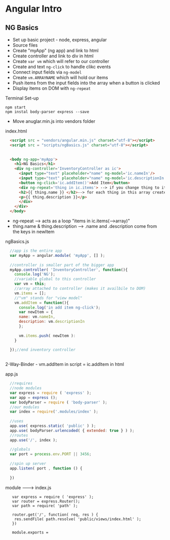 Angular Intro
===

NG Basics
---

  - Set up basic project - node, express, angular
  - Source files
  - Create "myApp" (ng app) and link to html
  - Create controller and link to div in html
  - Create ```var vm``` which will refer to our controller
  - Create and text ```ng-click``` to handle clikc events
  - Connect input fields via ```ng-model```
  - Create ```vm.ARRAYNAME``` which will hold our items
  - Push items from the input fields into the array when a button is clicked
  - Display items on DOM with ```ng-repeat```
  

Terminal Set-up
```
npm start
npm instal body-parser express --save  
```
  - Move anuglar.min.js into vendors folder
  
  index.html
  ```html
    <script src = "vendors/angular.min.js" charset="utf-8"></script>
    <script src = "scripts/ngBasics.js" charset="utf-8"></script>
    
    
    <body ng-app='myApp'>
      <h1>NG Basics</h1>
      <div ng-controller='InventoryController as ic'>
        <input type="text" placeholder="name" ng-model='ic.nameIn'/>
        <input type="text" placeholder="name" ng-model='ic.descriptionIn'/>
        <button ng-click='ic.addItem()'>Add Item</button>
        <div ng-repeat='thing in ic.items'> --> if you change thing to item you must change all subsequent "thing" to item
        <h2>{{ thing.name }} </h2>--> for each thing in this array create a div which contains the thing.name
        <p>{{ thing.description }}</p>
        </div>
      </div>
    </body>
  ```
  - ng-repeat --> acts as a loop "items in ic.items(-->array)"
  - thing.name  & thing.description --> .name and .description come from the keys in newItem
  
  
  ngBasics.js
  ```javascript
    //app is the entire app
    var myApp = angular.module( 'myApp', [] );
    
    //controller is smaller part of the bigger app
    myApp.controller( 'InventoryController', function(){
      console.log('NG');
      //variable global to this controller
      var vm = this;
      //array attached to controller (makes it availbile to DOM)
      vm.items = [];
      //"vm" stands for "view model"
      vm.addItem = function(){
        console.log('in add item ng-click');
        var newItem = {
        name: vm.nameIn,
        description: vm.descriptionIn
        };
        
        vm.items.push( newItem ):
      }
      
    });//end inventory controller
     
  
  ```
  2-Way-Binder
    - vm.addItem in script = ic.addItem in html
  
  app.js
  ```javascript
    //requires
    //node modules
    var express = require ( 'express' );
    var app = express ();
    var bodyParser = require ( 'body-parser' );
    //our modules
    var index = require('.modules/index' );
    
    //uses
    app.use( express.static( 'public' ) );
    app.use( bodyParser.urlencoded( { extended: true } ) );
    //routes
    app.use('/', index );
    
    //globals
    var port = process.env.PORT || 3456;
    
    //spin up server
    app.listen( port , function () {
      
    })
  ```
  
  module ---> index.js
  ```
     var express = require ( 'express' );
     var router = express.Router();
     var path = require( 'path' );
     
     router.get('/', function( req, res ) {
      res.sendFile( path.resolve( 'public/views/index.html' );
     })
     
     module.exports = 
    
  ```
  
  
  
  
  
  
